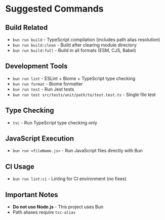 # Suggested Commands

## Build Related

- `bun run build` - TypeScript compilation (includes path alias resolution)
- `bun run build:clean` - Build after clearing module directory
- `bun run build:full` - Build in all formats (ESM, CJS, Babel)

## Development Tools

- `bun run lint` - ESLint + Biome + TypeScript type checking
- `bun run format` - Biome formatter
- `bun run test` - Run Jest tests
- `bun run test src/tests/unit/path/to/test.test.ts` - Single file test

## Type Checking

- `tsc` - Run TypeScript type checking only

## JavaScript Execution

- `bun run <fileName.js>` - Run JavaScript files directly with Bun

## CI Usage

- `bun run lint:ci` - Linting for CI environment (no fixes)

## Important Notes

- **Do not use Node.js** - This project uses Bun
- Path aliases require `tsc-alias`
